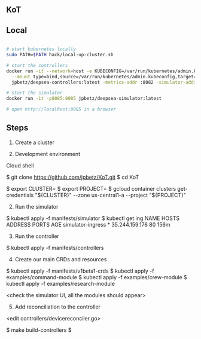 KoT
---

Local
-----

```sh

# start kubernetes locally
sudo PATH=$PATH hack/local-up-cluster.sh

# start the controllers
docker run -it --network=host -e KUBECONFIG=/var/run/kubernetes/admin.kubeconfig \
  --mount type=bind,source=/var/run/kubernetes/admin.kubeconfig,target=/var/run/kubernetes/admin.kubeconfig \
  jpbetz/deepsea-controllers:latest -metrics-addr :8082 -simulator-addr http://localhost:8085

# start the simulator
docker run -it -p8085:8085 jpbetz/deepsea-simulator:latest

# open http://localhost:8085 in a browser
```

Steps
----

1. Create a cluster

2. Development environment

Cloud shell

$ git clone https://github.com/jpbetz/KoT.git
$ cd KoT

<Click on editor button on top right of cloud shell screen to get a basic editor>

$ export CLUSTER=<name of cluster>
$ export PROJECT=<name of project>
$ gcloud container clusters get-credentials "${CLUSTER}" --zone us-central1-a --project "${PROJECT}"

2. Run the simulator

$ kubectl apply -f manifests/simulator
$ kubectl get ing 
NAME                HOSTS   ADDRESS          PORTS   AGE
simulator-ingress   *       35.244.159.176   80      156m

<navigate to the simulator IP in a browser>

3. Run the controller

$ kubectl apply -f manifests/controllers

4. Create our main CRDs and resources

$ kubectl apply -f manifests/v1beta1-crds
$ kubectl apply -f examples/command-module
$ kubectl apply -f examples/crew-module
$ kubectl apply -f examples/research-module

<check the simulator UI, all the modules should appear>

5. Add reconciliation to the controller

<edit controllers/devicereconciler.go>
<go to the ReconcilePressure function>
<find the TODO to add calculate how to change pressure>
<explain how the pump rules work>

$ make build-controllers
$